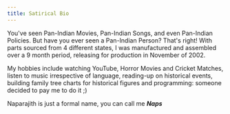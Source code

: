 ```yaml
---
title: Satirical Bio
---
```


You've seen Pan-Indian Movies, Pan-Indian Songs, and even Pan-Indian Policies. But have you ever seen a Pan-Indian Person? That's right! With parts sourced from 4 different states, I was manufactured and assembled over a 9 month period, releasing for production in November of 2002.

My hobbies include watching YouTube, Horror Movies and Cricket Matches, listen to music irrespective of language, reading-up on historical events, building family tree charts for historical figures and programming: someone decided to pay me to do it ;)

Naparajith is just a formal name, you can call me **_Naps_**
